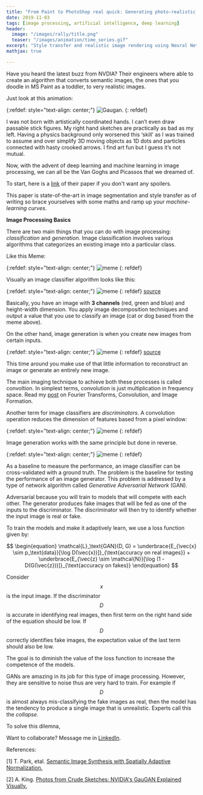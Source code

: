 ```yaml
---
title: "From Paint to PhotoShop real quick: Generating photo-realistic images using semantic image synthesis"
date: 2019-11-03
tags: [image processing, artificial intelligence, deep learning]
header:
  image: "/images/rally/title.png"
  teaser: "/images/animation/time_series.gif"
excerpt: "Style transfer and realistic image rendering using Neural Networks."
mathjax: true

---
```

<div id="fb-root"></div>
<script async defer src="https://connect.facebook.net/en_US/sdk.js#xfbml=1&version=v3.2"></script>

Have you heard the latest buzz from NVDIA? Their engineers where able to create an algorithm that converts semantic images, the ones that you doodle in MS Paint as a toddler, to very realistic images.

Just look at this animation:

{:refdef: style="text-align: center;"}
<img src="{{ site.url }}{{ site.baseurl }}/images/ip/gaugan.gif" alt="Gaugan." class="center">
{: refdef}

I was not born with artistically coordinated hands. I can’t even draw passable stick figures. My right hand sketches are practically as bad as my left. Having a physics background only worsened this ‘skill’ as I was trained to assume and over simplify 3D moving objects as 1D dots and particles connected with hasty crooked arrows. I find art fun but I guess it’s not mutual.

Now, with the advent of deep learning and machine learning in image processing, we can all be the Van Goghs and Picassos that we dreamed of.

To start, here is a [link](https://arxiv.org/abs/1903.07291) of their paper if you don't want any spoilers.

This paper is state-of-the-art in image segmentation and style transfer as of writing so brace yourselves with some maths and ramp up your *machine-learning curves*.

**Image Processing Basics**

There are two main things that you can do with image processing: *classification* and *generation*. Image classification involves various algorithms that categorizes an existing image into a particular class.

Like this Meme:

{:refdef: style="text-align: center;"}
<img src="{{ site.url }}{{ site.baseurl }}/images/ip/meme.jpg" alt="meme" class="center">
{: refdef}

Visually an image classifier algorithm looks like this:

{:refdef: style="text-align: center;"}
<img src="{{ site.url }}{{ site.baseurl }}/images/ip/image_classifier.jpg" alt="meme" class="center">
{: refdef}
[source](https://adamdking.com/blog/gaugan/)

Basically, you have an image with **3 channels** (red, green and blue) and height-width dimension. You apply image decomposition techniques and output a value that you use to classify an image (cat or dog based from the meme above).

On the other hand, image generation is when you create new images from certain inputs.

{:refdef: style="text-align: center;"}
<img src="{{ site.url }}{{ site.baseurl }}/images/ip/generator.jpg" alt="meme" class="center">
{: refdef}
[source](https://adamdking.com/blog/gaugan/)

This time around you make use of that little information to reconstruct an image or generate an entirely new image.

The main imaging technique to achieve both these processes is called convoltion. In simplest terms, convolution is just multiplication in frequency space. Read my [post](https://albertyumol.wixsite.com/bash/activity-4) on Fourier Transforms, Convolution, and Image Formation.

Another term for image classifiers are *discriminators*. A convolution operation reduces the dimension of features based from a pixel window:

{:refdef: style="text-align: center;"}
<img src="{{ site.url }}{{ site.baseurl }}/images/ip/convolution.gif" alt="meme" class="center">
{: refdef}

Image generation works with the same principle but done in reverse.

{:refdef: style="text-align: center;"}
<img src="{{ site.url }}{{ site.baseurl }}/images/ip/convolution_transposed.gif" alt="meme" class="center">
{: refdef}

As a baseline to measure the performance, an image classifier can be cross-validated with a ground truth. The problem is the baseline for testing the performance of an image generator. This problem is addressed by a type of network algorithm called *Generative Adversarial Network* (GAN).

Adversarial because you will train to models that will compete with each other. The generator produces fake images that will be fed as one of the inputs to the discriminator. The discriminator will then try to identify whether the input image is real or fake.

To train the models and make it adaptively learn, we use a loss function given by:

$$
\begin{equation}
\mathcal{L}_\text{GAN}(D, G) = \underbrace{E_{\vec{x} \sim p_\text{data}}[\log D(\vec{x})]}_{\text{accuracy on real images}} + \underbrace{E_{\vec{z} \sim \mathcal{N}}[\log (1 - D(G(\vec{z}))]}_{\text{accuracy on fakes}}
\end{equation}
$$

Consider $$x$$ is the input image. If the discriminator $$D$$ is accurate in identifying real images, then first term on the right hand side of the equation should be low. If $$D$$ correctly identifies fake images, the expectation value of the last term should also be low.

The goal is to diminish the value of the loss function to increase the competence of the models.

GANs are amazing in its job for this type of image processing. However, they are sensitive to noise thus are very hard to train. For example if $$D$$ is almost always mis-classifying the fake images as real, then the model has the tendency to produce a single image that is unrealistic. Experts call this the *collapse*.

To solve this dilemna, 




Want to collaborate? Message me in [LinkedIn](https://ph.linkedin.com/in/albertyumol).



References:

[1] T. Park, etal. [Semantic Image Synthesis with Spatially Adaptive Normalization.](https://arxiv.org/abs/1903.07291)

[2] A. King. [Photos from Crude Sketches: NVIDIA's GauGAN Explained Visually.](https://adamdking.com/blog/gaugan/)





<script async src="//pagead2.googlesyndication.com/pagead/js/adsbygoogle.js"></script>
<script>
  (adsbygoogle = window.adsbygoogle || []).push({
    google_ad_client: "ca-pub-6410209740119334",
    enable_page_level_ads: true
  });
</script>

<div class="fb-comments" data-href="https://albertyumol.github.io/" data-numposts="5"></div>
